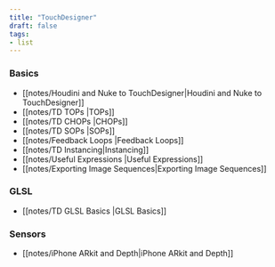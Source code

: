 ```yaml
---
title: "TouchDesigner"
draft: false
tags:
- list
---
```


### Basics
- [[notes/Houdini and Nuke to TouchDesigner|Houdini and Nuke to TouchDesigner]]
- [[notes/TD TOPs |TOPs]]
- [[notes/TD CHOPs |CHOPs]]
- [[notes/TD SOPs |SOPs]]
- [[notes/Feedback Loops |Feedback Loops]]
- [[notes/TD Instancing|Instancing]]
- [[notes/Useful Expressions |Useful Expressions]]
- [[notes/Exporting Image Sequences|Exporting Image Sequences]]

### GLSL
- [[notes/TD GLSL Basics |GLSL Basics]]

### Sensors
- [[notes/iPhone ARkit and Depth|iPhone ARkit and Depth]]